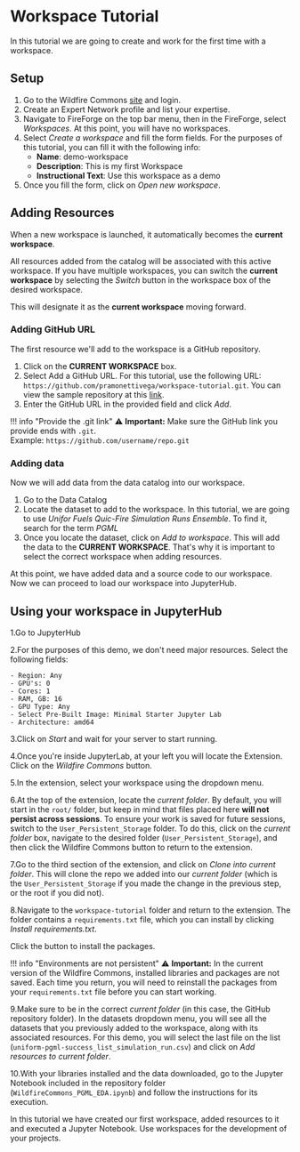 # Workspace Tutorial

In this tutorial we are going to create and work for the first time with a workspace. 

## Setup

1. Go to the Wildfire Commons [site](https://www.wildfirecommons.org/) and login.
2. Create an Expert Network profile and list your expertise.
3. Navigate to FireForge on the top bar menu, then in the FireForge, select *Workspaces*. At this point, you will have no workspaces. 
5. Select *Create a workspace* and fill the form fields. For the purposes of this tutorial, you can fill it with the following info:
    - **Name**: demo-workspace
    - **Description**: This is my first Workspace
    - **Instructional Text**: Use this workspace as a demo
6. Once you fill the form, click on *Open new workspace*. 

## Adding Resources

When a new workspace is launched, it automatically becomes the **current workspace**. 

All resources added from the catalog will be associated with this active workspace. If you have multiple workspaces, you can switch the **current workspace** by selecting the *Switch* button in the workspace box of the desired workspace. 

This will designate it as the **current workspace** moving forward.

### Adding GitHub URL

The first resource we'll add to the workspace is a GitHub repository.

1. Click on the **CURRENT WORKSPACE** box.
2. Select Add a GitHub URL. For this tutorial, use the following URL: `https://github.com/pramonettivega/workspace-tutorial.git`. You can view the sample repository at this [link](https://github.com/pramonettivega/workspace-tutorial).
3. Enter the GitHub URL in the provided field and click *Add*.

!!! info "Provide the .git link"
    ⚠️ **Important:** Make sure the GitHub link you provide ends with `.git`.  
    Example: `https://github.com/username/repo.git`

### Adding data

Now we will add data from the data catalog into our workspace.

1. Go to the Data Catalog
2. Locate the dataset to add to the workspace. In this tutorial, we are going to use *Unifor Fuels Quic-Fire Simulation Runs Ensemble*. To find it, search for the term *PGML*
3. Once you locate the dataset, click on *Add to workspace*. This will add the data to the **CURRENT WORKSPACE**. That's why it is important to select the correct workspace when adding resources.

At this point, we have added data and a source code to our workspace. Now we can proceed to load our workspace into JupyterHub. 

## Using your workspace in JupyterHub

1.Go to JupyterHub

2.For the purposes of this demo, we don't need major resources. Select the following fields:

    - Region: Any 
    - GPU's: 0
    - Cores: 1
    - RAM, GB: 16
    - GPU Type: Any
    - Select Pre-Built Image: Minimal Starter Jupyter Lab
    - Architecture: amd64

3.Click on *Start* and wait for your server to start running. 

4.Once you're inside JupyterLab, at your left you will locate the Extension. Click on the *Wildfire Commons* button. 

5.In the extension, select your workspace using the dropdown menu. 

6.At the top of the extension, locate the *current folder*. By default, you will start in the `root/` folder, but keep in mind that files placed here **will not persist across sessions**. To ensure your work is saved for future sessions, switch to the `User_Persistent_Storage` folder. To do this, click on the *current folder* box, navigate to the desired folder (`User_Persistent_Storage`), and then click the Wildfire Commons button to return to the extension.

7.Go to the third section of the extension, and click on *Clone into current folder*. This will clone the repo we added into our *current folder* (which is the `User_Persistent_Storage` if you made the change in the previous step, or the root if you did not). 

8.Navigate to the `workspace-tutorial` folder and return to the extension. The folder contains a `requirements.txt` file, which you can install by clicking *Install requirements.txt*. 

Click the button to install the packages.

!!! info "Environments are not persistent"
    ⚠️ **Important:** In the current version of the Wildfire Commons, installed libraries and packages are not saved. Each time you return, you will need to reinstall the packages from your `requirements.txt` file before you can start working.

9.Make sure to be in the correct *current folder* (in this case, the GitHub repository folder). In the datasets dropdown menu, you will see all the datasets that you previously added to the workspace, along with its associated resources. For this demo, you will select the last file on the list (`uniform-pgml-success_list_simulation_run.csv`) and click on *Add resources to current folder*. 

10.With your libraries installed and the data downloaded, go to the Jupyter Notebook included in the repository folder (`WildfireCommons_PGML_EDA.ipynb`) and follow the instructions for its execution.

In this tutorial we have created our first workspace, added resources to it and executed a Jupyter Notebook. Use workspaces for the development of your projects.
